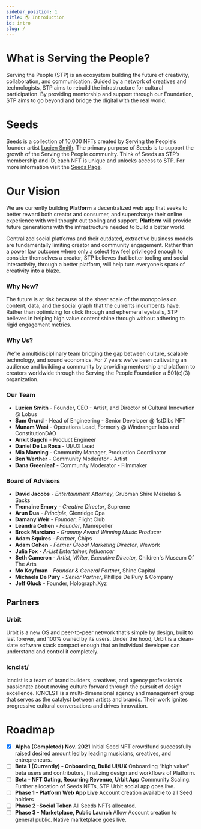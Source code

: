 ```yaml
---
sidebar_position: 1
title: 🌎 Introduction
id: intro
slug: /
---
```

# What is Serving the People?

Serving the People (STP) is an ecosystem building the future of creativity, collaboration, and communication. Guided by a network of creatives and technologists, STP aims to rebuild the infrastructure for cultural participation. By providing mentorship and support through our Foundation, STP aims to go beyond and bridge the digital with the real world.

# Seeds

[Seeds](docs/seeds.md) is a collection of 10,000 NFTs created by Serving the People’s founder artist [Lucien Smith](https://www.luciensmithstudio.com/). The primary purpose of Seeds is to support the growth of  the Serving the People community. Think of Seeds as STP’s membership and ID, each NFT is unique and unlocks access to STP. For more information visit the [Seeds Page](docs/seeds.md).

# Our Vision

We are currently building **Platform** a decentralized web app that seeks to better reward both creator and consumer, and supercharge their online experience with well thought out tooling and support. **Platform** will provide future generations with the infrastructure needed to build a better world. 

Centralized social platforms and their outdated, extractive business models are fundamentally limiting creator and community engagement. Rather than a power law outcome where only a select few feel privileged enough to consider themselves a creator, STP believes that better tooling and social interactivity, through a better platform, will help turn everyone’s spark of creativity into a blaze.

### Why Now?

The future is at risk because of the sheer scale of the monopolies on content, data, and the social graph that the currents incumbents have. Rather than optimizing for click through and ephemeral eyeballs, STP believes in helping high value content shine through without adhering to rigid engagement metrics. 

### Why Us?

We’re a multidisciplinary team bridging the gap between culture, scalable technology, and sound economics. For 7 years we’ve been cultivating an audience and building a community by providing mentorship and platform to creators worldwide through the Serving the People Foundation a 501(c)(3) organization.

### Our Team

- **Lucien Smith** - Founder, CEO - Artist, and Director of Cultural Innovation @ Lobus
- **Sam Grund** - Head of Engineering - Senior Developer @ 1stDibs NFT
- **Munam Wasi** - Operations Lead, Formerly @ Windranger labs and ConstitutionDAO
- **Ankit Bagchi** - Product Engineer
- **Daniel De La Rosa** - UI/UX Lead
- **Mia Manning** - Community Manager, Production Coordinator
- **Ben Werther** - Community Moderator - Artist
- **Dana Greenleaf** - Community Moderator - Filmmaker

### Board of Advisors

- **David Jacobs** - *Entertainment Attorney*, Grubman Shire Meiselas & Sacks
- **Tremaine Emory** - *Creative Director*, Supreme
- **Arun Dua** - *Principle*, Glenridge Cpa
- **Damany Weir** - *Founder*, Flight Club
- **Leandra Cohen** - *Founder*, Manrepeller
- **Brock Marciano** - *Grammy Award Winning Music Producer*
- **Adam Squires** - *Partner*, Chips
- **Adam Cohen** - *Former Global Marketing Director*, Wework
- **Julia Fox** - *A-List Entertainer, Influencer*
- **Seth Cameron** - *Artist, Writer, Executive Director,* Children's Museum Of The Arts
- **Mo Koyfman** - *Founder & General Partner*, Shine Capital
- **Michaela De Pury** - *Senior Partner*, Phillips De Pury & Company
- **Jeff Gluck** - Founder, Holograph.Xyz

## Partners

### Urbit

Urbit is a new OS and peer-to-peer network that’s simple by design, built to last forever, and 100% owned by its users. Under the hood, Urbit is a clean-slate software stack compact enough that an individual developer can understand and control it completely.

### Icnclst/

Icnclst is a team of brand builders, creatives, and agency professionals passionate about moving culture forward through the pursuit of design excellence. ICNCLST is a multi-dimensional agency and management group that serves as the catalyst between artists and brands. Their work ignites progressive cultural conversations and drives innovation.

# Roadmap

- [x]  **Alpha (Completed) Nov. 2021**
Initial Seed NFT crowdfund successfully raised desired amount led by leading musicians, creatives, and entrepreneurs.
- [ ]  **Beta 1 (Currently) - Onboarding, Build UI/UX**
Onboarding “high value” beta users and contributors, finalizing design and workflows of Platform.
- [ ]  **Beta - NFT Gating, Recurring Revenue, Urbit App**
Community Scaling. Further allocation of Seeds NFTs, STP Urbit social app goes live.
- [ ]  **Phase 1 - Platform Web App Live**
Account creation available to all Seed holders
- [ ]  **Phase 2 -Social Token**
All Seeds NFTs allocated.
- [ ]  **Phase 3 - Marketplace, Public Launch**
Allow Account creation to general public. Native marketplace goes live.
